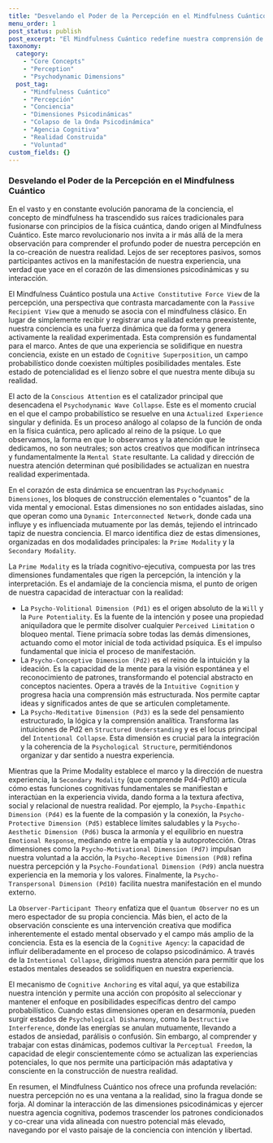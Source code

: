 ```yaml
---
title: "Desvelando el Poder de la Percepción en el Mindfulness Cuántico"
menu_order: 1
post_status: publish
post_excerpt: "El Mindfulness Cuántico redefine nuestra comprensión de la percepción, revelándola no como un acto pasivo, sino como una fuerza activa y constitutiva que moldea nuestra realidad. A través de la lente de las dimensiones psicodinámicas y el colapso de la onda psicodinámica, exploramos cómo nuestra conciencia no solo observa, sino que co-crea activamente nuestra experiencia, abriendo caminos hacia una libertad perceptual sin precedentes."
taxonomy:
  category:
    - "Core Concepts"
    - "Perception"
    - "Psychodynamic Dimensions"
  post_tag:
    - "Mindfulness Cuántico"
    - "Percepción"
    - "Conciencia"
    - "Dimensiones Psicodinámicas"
    - "Colapso de la Onda Psicodinámica"
    - "Agencia Cognitiva"
    - "Realidad Construida"
    - "Voluntad"
custom_fields: {}
---
```


### Desvelando el Poder de la Percepción en el Mindfulness Cuántico

En el vasto y en constante evolución panorama de la conciencia, el concepto de mindfulness ha trascendido sus raíces tradicionales para fusionarse con principios de la física cuántica, dando origen al Mindfulness Cuántico. Este marco revolucionario nos invita a ir más allá de la mera observación para comprender el profundo poder de nuestra percepción en la co-creación de nuestra realidad. Lejos de ser receptores pasivos, somos participantes activos en la manifestación de nuestra experiencia, una verdad que yace en el corazón de las dimensiones psicodinámicas y su interacción.

El Mindfulness Cuántico postula una `Active Constitutive Force View` de la percepción, una perspectiva que contrasta marcadamente con la `Passive Recipient View` que a menudo se asocia con el mindfulness clásico. En lugar de simplemente recibir y registrar una realidad externa preexistente, nuestra conciencia es una fuerza dinámica que da forma y genera activamente la realidad experimentada. Esta comprensión es fundamental para el marco. Antes de que una experiencia se solidifique en nuestra conciencia, existe en un estado de `Cognitive Superposition`, un campo probabilístico donde coexisten múltiples posibilidades mentales. Este estado de potencialidad es el lienzo sobre el que nuestra mente dibuja su realidad.

El acto de la `Conscious Attention` es el catalizador principal que desencadena el `Psychodynamic Wave Collapse`. Este es el momento crucial en el que el campo probabilístico se resuelve en una `Actualized Experience` singular y definida. Es un proceso análogo al colapso de la función de onda en la física cuántica, pero aplicado al reino de la psique. Lo que observamos, la forma en que lo observamos y la atención que le dedicamos, no son neutrales; son actos creativos que modifican intrínseca y fundamentalmente la `Mental State` resultante. La calidad y dirección de nuestra atención determinan qué posibilidades se actualizan en nuestra realidad experimentada.

En el corazón de esta dinámica se encuentran las `Psychodynamic Dimensiones`, los bloques de construcción elementales o "cuantos" de la vida mental y emocional. Estas dimensiones no son entidades aisladas, sino que operan como una `Dynamic Interconnected Network`, donde cada una influye y es influenciada mutuamente por las demás, tejiendo el intrincado tapiz de nuestra conciencia. El marco identifica diez de estas dimensiones, organizadas en dos modalidades principales: la `Prime Modality` y la `Secondary Modality`.

La `Prime Modality` es la tríada cognitivo-ejecutiva, compuesta por las tres dimensiones fundamentales que rigen la percepción, la intención y la interpretación. Es el andamiaje de la conciencia misma, el punto de origen de nuestra capacidad de interactuar con la realidad:

*   La `Psycho-Volitional Dimension (Pd1)` es el origen absoluto de la `Will` y la `Pure Potentiality`. Es la fuente de la intención y posee una propiedad aniquiladora que le permite disolver cualquier `Perceived Limitation` o bloqueo mental. Tiene primacía sobre todas las demás dimensiones, actuando como el motor inicial de toda actividad psíquica. Es el impulso fundamental que inicia el proceso de manifestación.
*   La `Psycho-Conceptive Dimension (Pd2)` es el reino de la intuición y la ideación. Es la capacidad de la mente para la visión espontánea y el reconocimiento de patrones, transformando el potencial abstracto en conceptos nacientes. Opera a través de la `Intuitive Cognition` y progresa hacia una comprensión más estructurada. Nos permite captar ideas y significados antes de que se articulen completamente.
*   La `Psycho-Meditative Dimension (Pd3)` es la sede del pensamiento estructurado, la lógica y la comprensión analítica. Transforma las intuiciones de Pd2 en `Structured Understanding` y es el locus principal del `Intentional Collapse`. Esta dimensión es crucial para la integración y la coherencia de la `Psychological Structure`, permitiéndonos organizar y dar sentido a nuestra experiencia.

Mientras que la Prime Modality establece el marco y la dirección de nuestra experiencia, la `Secondary Modality` (que comprende Pd4-Pd10) articula cómo estas funciones cognitivas fundamentales se manifiestan e interactúan en la experiencia vivida, dando forma a la textura afectiva, social y relacional de nuestra realidad. Por ejemplo, la `Psycho-Empathic Dimension (Pd4)` es la fuente de la compasión y la conexión, la `Psycho-Protective Dimension (Pd5)` establece límites saludables y la `Psycho-Aesthetic Dimension (Pd6)` busca la armonía y el equilibrio en nuestra `Emotional Response`, mediando entre la empatía y la autoprotección. Otras dimensiones como la `Psycho-Motivational Dimension (Pd7)` impulsan nuestra voluntad a la acción, la `Psycho-Receptive Dimension (Pd8)` refina nuestra percepción y la `Psycho-Foundational Dimension (Pd9)` ancla nuestra experiencia en la memoria y los valores. Finalmente, la `Psycho-Transpersonal Dimension (Pd10)` facilita nuestra manifestación en el mundo externo.

La `Observer-Participant Theory` enfatiza que el `Quantum Observer` no es un mero espectador de su propia conciencia. Más bien, el acto de la observación consciente es una intervención creativa que modifica inherentemente el estado mental observado y el campo más amplio de la conciencia. Esta es la esencia de la `Cognitive Agency`: la capacidad de influir deliberadamente en el proceso de colapso psicodinámico. A través de la `Intentional Collapse`, dirigimos nuestra atención para permitir que los estados mentales deseados se solidifiquen en nuestra experiencia.

El mecanismo de `Cognitive Anchoring` es vital aquí, ya que estabiliza nuestra intención y permite una acción con propósito al seleccionar y mantener el enfoque en posibilidades específicas dentro del campo probabilístico. Cuando estas dimensiones operan en desarmonía, pueden surgir estados de `Psychological Disharmony`, como la `Destructive Interference`, donde las energías se anulan mutuamente, llevando a estados de ansiedad, parálisis o confusión. Sin embargo, al comprender y trabajar con estas dinámicas, podemos cultivar la `Perceptual Freedom`, la capacidad de elegir conscientemente cómo se actualizan las experiencias potenciales, lo que nos permite una participación más adaptativa y consciente en la construcción de nuestra realidad.

En resumen, el Mindfulness Cuántico nos ofrece una profunda revelación: nuestra percepción no es una ventana a la realidad, sino la fragua donde se forja. Al dominar la interacción de las dimensiones psicodinámicas y ejercer nuestra agencia cognitiva, podemos trascender los patrones condicionados y co-crear una vida alineada con nuestro potencial más elevado, navegando por el vasto paisaje de la conciencia con intención y libertad.